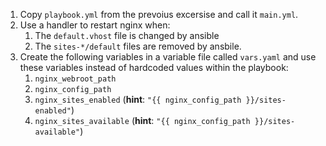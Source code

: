 1. Copy `playbook.yml` from the prevoius excersise and call it `main.yml`.
2. Use a handler to restart nginx when:
   1.  The `default.vhost` file is changed by ansible
   2.  The `sites-*/default` files are removed by ansbile.
3. Create the following variables in a variable file called `vars.yaml` and use these variables instead of hardcoded values within the playbook:
   1. `nginx_webroot_path`
   2. `nginx_config_path`
   3. `nginx_sites_enabled` (**hint**: `"{{ nginx_config_path }}/sites-enabled"`)
   4. `nginx_sites_available` (**hint**: `"{{ nginx_config_path }}/sites-available"`)
